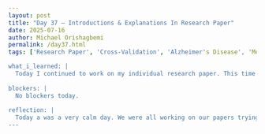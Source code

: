 ```yaml
---
layout: post
title: "Day 37 – Introductions & Explanations In Research Paper"
date: 2025-07-16
author: Michael Orishagbemi
permalink: /day37.html
tags: ['Research Paper', 'Cross-Validation', 'Alzheimer's Disease', 'Methodology']

what_i_learned: |
  Today I continued to work on my individual research paper. This time I was focusing on the explanatoy side of my paper, detailing the reasons why this paper and the problems its discussing matter and how we conduct the experiment that either backs or disproves our claim. I went over the introduction part intoducing the Alzheimer's disease and the damage it has caused on a global scale and how machine learning models can help combat it through the use of predictive analysis. I also discussed how the use of the custom ELM we've developed would prove to be more effective than traditional modles. After that I discussed the dataset that I would be using, its features and rows, and the process of cleaning the data through the use techniques like one-hot encoding to convert categorical features into numeric ones and SMOTE to create synthetic samples to balance the data out.
  
blockers: |
  No blockers today.
  
reflection: |
  Today a was a very calm day. We were all working on our papers trying to fit them into the template Ms. Amara provided for us. Our high school teacher member, Mr. Ron, was a big help today for me specifically. I was able to go to him for guidance in structuring my research paper and the grammar I should be employing when trying to offer explanations. One major thing he did that helped me out was finding research papers that covered a similar topic to mine, allowing me to see what they've done, how they structured their paper and how my paper can occupy a unique niche in this subject. Ms. Amara also helped out by providing feedback on the work I've done so far. Overall I was able to get a lot done today.
---
```

